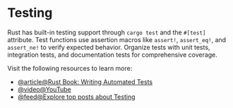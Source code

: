 # Testing

Rust has built-in testing support through `cargo test` and the `#[test]` attribute. Test functions use assertion macros like `assert!`, `assert_eq!`, and `assert_ne!` to verify expected behavior. Organize tests with unit tests, integration tests, and documentation tests for comprehensive coverage.

Visit the following resources to learn more:

- [@article@Rust Book: Writing Automated Tests](https://doc.rust-lang.org/book/ch11-00-testing.html)
- [@video@YouTube](https://www.youtube.com/watch?v=8XaVlL3lObQ)
- [@feed@Explore top posts about Testing](https://app.daily.dev/tags/testing?ref=roadmapsh)
